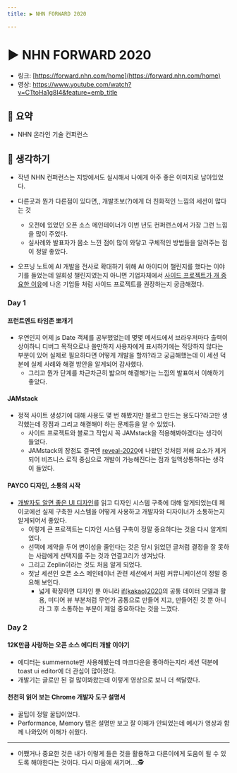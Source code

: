 ```yaml
---
title: ▶︎ NHN FORWARD 2020

---
```

# ▶︎ NHN FORWARD 2020

- 링크: [https://forward.nhn.com/home](https://forward.nhn.com/home)
- 영상: https://www.youtube.com/watch?v=CTtoHa1g8I4&feature=emb_title

## 📝 요약 
- NHN 온라인 기술 컨퍼런스  

## 🤔 생각하기   
- 작년 NHN 컨퍼런스는 지방에서도 실시해서 나에게 아주 좋은 이미지로 남아있었다.  
- 다른곳과 뭔가 다른점이 있다면,, 개발초보(?)에게 더 친화적인 느낌의 세션이 많다는 것
  - 오전에 있었던 오픈 소스 메인테이너가 이번 년도 컨퍼런스에서 가장 그런 느낌을 많이 주었다.  
  - 실사례와 발표자가 몸소 느낀 점이 많이 와닿고 구체적인 방법들을 알려주는 점이 정말 좋았다.  
  
- 오프닝 노트에 AI 개발을 전사로 확대하기 위해 AI 아이디어 챌린지를 했다는 이야기를 들었는데 일회성 챌린지였는지 아니면 기업자체에서 [사이드 프로젝트가 개 중요한 이유](../Dev/why-side-projects-are-so-damn-important.md)에 나온 기업들 처럼 사이드 프로젝트를 권장하는지 궁금해졌다.  

### Day 1 
#### 프런트엔드 타임존 뽀개기  
- 우연인지 어제 js Date 객체를 공부했었는데 몇몇 메서드에서 브라우저마다 출력이 상이하니 디버그 목적으로나 쓸만하지 사용자에게 표시하기에는 적당하지 않다는 부분이 있어 실제로 필요하다면 어떻게 개발을 할까?라고 궁금해했는데 이 세션 덕분에 실제 사례와 해결 방안을 알게되어 감사했다.  
  - 그리고 뭔가 단계를 차근차근히 밟으며 해결해가는 느낌의 발표여서 이해하기 좋았다.  

#### JAMstack 
- 정적 사이트 생성기에 대해 사용도 몇 번 해봤지만 블로그 만드는 용도다?라고만 생각했는데 장점과 그리고 해결해야 하는 문제등을 알 수 있었다.  
  - 사이드 프로젝트와 블로그 작업시 꼭 JAMstack을 적용해봐야겠다는 생각이 들었다.  
  - JAMstack의 장점도 결국엔 [reveal-2020](../Dev/reveal-2020.md)에 나왔던 것처럼 저해 요소가 제거되어 비즈니스 로직 중심으로 개발이 가능해진다는 점과 일맥상통하다는 생각이 들었다. 

#### PAYCO 디자인, 소통의 시작 
- [개발자도 알면 좋은 UI 디자인](../Dev/ui-for-developers.md)를 읽고 디자인 시스템 구축에 대해 알게되었는데 페이코에선 실제 구축한 시스템을 어떻게 사용하고 개발자와 디자이너가 소통하는지 알게되어서 좋았다.  
  - 이렇게 큰 프로젝트는 디자인 시스템 구축이 정말 중요하다는 것을 다시 알게되었다.  
  - 선택에 제약을 두어 변이성을 줄인다는 것은 당시 읽었던 글처럼 결정을 잘 못하는 사람에게 선택지를 주는 것과 연결고리가 생겨났다.
  - 그리고 Zeplin이라는 것도 처음 알게 되었다.  
  - 첫날 세션인 오픈 소스 메인테이너 관련 세션에서 처럼 커뮤니케이션이 정말 중요해 보인다. 
    - 넓게 확장하면 디자인 뿐 아니라 [if(kakao)2020](../Dev/if(kakao)2020.md)의 공통 데이터 모델과 활용, 미디어 뷰 부분처럼 무언가 공통으로 만들어 지고, 만들어진 것 뿐 아니라 그 후 소통하는 부분이 제일 중요하다는 것을 느꼈다. 


### Day 2 
#### 12K만큼 사랑하는 오픈 소스 에디터 개발 이야기 
- 에디터는 summernote만 사용해봤는데 마크다운을 좋아하는지라 세션 덕분에 toast ui editor에 더 관심이 많아졌다.  
- 개발기는 글로만 된 걸 많이봐왔는데 이렇게 영상으로 보니 더 색달랐다.  

#### 천천히 읽어 보는 Chrome 개발자 도구 설명서
- 꿀팁이 정말 꿀팁이었다.  
- Performance, Memory 탭은 설명만 보고 잘 이해가 안되었는데 예시가 영상과 함께 나와있어 이해가 쉬웠다.  


---
- 어쨌거나 중요한 것은 내가 이렇게 들은 것을 활용하고 다른이에게 도움이 될 수 있도록 해야한다는 것이다. 다시 마음에 새기며....🕵️